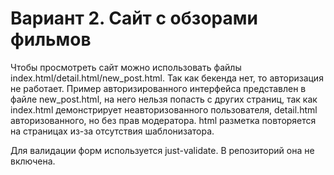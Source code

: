 # Вариант 2. Сайт с обзорами фильмов

Чтобы просмотреть сайт можно использовать файлы index.html/detail.html/new_post.html. Так как бекенда нет, то авторизация не работает.
Пример авторизированного интерфейса представлен в файле new_post.html, на него нельзя попасть с других страниц, так как index.html демонстрирует неавторизованного пользователя, detail.html авторизованного, но без прав модератора.
html разметка повторяется на страницах из-за отсутствия шаблонизатора.

Для валидации форм используется just-validate. В репозиторий она не включена.

